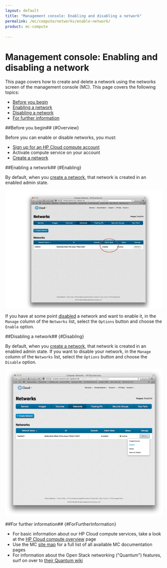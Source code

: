```yaml
---
layout: default
title: "Management console: Enabling and disabling a network"
permalink: /mc/compute/networks/enable-network/
product: mc-compute

---
```

# Management console: Enabling and disabling a network

This page covers how to create and delete a network using the networks screen of the management console (MC).  This page covers the following topics:

* [Before you begin](#Overview)
* [Enabling a network](#Enabling)
* [Disabling a network](#Disabling)
* [For further information](#ForFurtherInformation)


##Before you begin## {#Overview}

Before you can enable or disable networks, you must:

* [Sign up for an HP Cloud compute account](https://account.hpcloud.com/signup)
* Activate compute service on your account
* [Create a network](/mc/compute/networks/create-network/)


##Enabling a network## {#Enabling}

By default, when you [create a network](/mc/compute/networks/create-network#Creating/), that network is created in an enabled admin state.  

<img src="media/compute-networks03.jpg" width="580" alt="" />

If you have at some point [disabled](#Disabling) a network and want to enable it, in the `Manage` column of the `Networks` list, select the `Options` button and choose the `Enable` option.

<!-- Illustration of "Enable" option being selected needed here -->

##Disabling a network## {#Disabling}

By default, when you [create a network](/mc/compute/networks/create-network#Creating/), that network is created in an enabled admin state.  If you want to disable your network, in the `Manage` column of the `Networks` list, select the `Options` button and choose the `Disable` option.

<img src="media/compute-networks04.png" width="580" alt="" />


##For further information## {#ForFurtherInformation}

* For basic information about our HP Cloud compute services, take a look at the [HP Cloud compute overview](/compute/) page
* Use the MC [site map](/mc/sitemap) for a full list of all available MC documentation pages
* For information about the Open Stack networking ("Quantum") features, surf on over to  [their Quantum wiki](https://wiki.openstack.org/wiki/Quantum)
